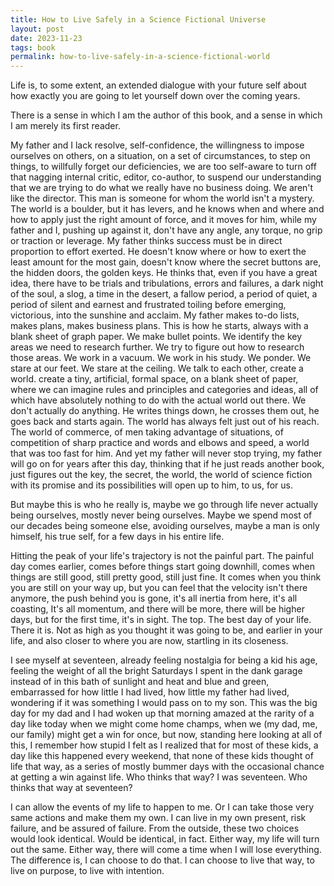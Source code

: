 ```yaml
---
title: How to Live Safely in a Science Fictional Universe
layout: post
date: 2023-11-23
tags: book
permalink: how-to-live-safely-in-a-science-fictional-world
---
```


Life is, to some extent, an extended dialogue with your future self about how exactly you are going to let yourself down over the coming years.

There is a sense in which I am the author of this book, and a sense in which I am merely its first reader.

My father and I lack resolve, self-confidence, the willingness to impose ourselves on others, on a situation, on a set of circumstances, to step on things, to willfully forget our deficiencies, we are too self-aware to turn off that nagging internal critic, editor, co-author, to suspend our understanding that we are trying to do what we really have no business doing. We aren't like the director. This man is someone for whom the world isn't a mystery. The world is a boulder, but it has levers, and he knows when and where and how to apply just the right amount of force, and it moves for him, while my father and I, pushing up against it, don't have any angle, any torque, no grip or traction or leverage. My father thinks success must be in direct proportion to effort exerted. He doesn't know where or how to exert the least amount for the most gain, doesn't know where the secret buttons are, the hidden doors, the golden keys. He thinks that, even if you have a great idea, there have to be trials and tribulations, errors and failures, a dark night of the soul, a slog, a time in the desert, a fallow period, a period of quiet, a period of silent and earnest and frustrated toiling before emerging, victorious, into the sunshine and acclaim. My father makes to-do lists, makes plans, makes business plans. This is how he starts, always with a blank sheet of graph paper. We make bullet points. We identify the key areas we need to research further. We try to figure out how to research those areas. We work in a vacuum. We work in his study. We ponder. We stare at our feet. We stare at the ceiling. We talk to each other, create a world. create a tiny, artificial, formal space, on a blank sheet of paper, where we can imagine rules and principles and categories and ideas, all of which have absolutely nothing to do with the actual world out there. We don't actually do anything. He writes things down, he crosses them out, he goes back and starts again. The world has always felt just out of his reach. The world of commerce, of men taking advantage of situations, of competition of sharp practice and words and elbows and speed, a world that was too fast for him. And yet my father will never stop trying, my father will go on for years after this day, thinking that if he just reads another book, just figures out the key, the secret, the world, the world of science fiction with its promise and its possibilities will open up to him, to us, for us.

But maybe this is who he really is, maybe we go through life never actually being ourselves, mostly never being ourselves. Maybe we spend most of our decades being someone else, avoiding ourselves, maybe a man is only himself, his true self, for a few days in his entire life.

Hitting the peak of your life's trajectory is not the painful part. The painful day comes earlier, comes before things start going downhill, comes when things are still good, still pretty good, still just fine. It comes when you think you are still on your way up, but you can feel that the velocity isn't there anymore, the push behind you is gone, it's all inertia from here, it's all coasting, It's all momentum, and there will be more, there will be higher days, but for the first time, it's in sight. The top. The best day of your life. There it is. Not as high as you thought it was going to be, and earlier in your life, and also closer to where you are now, startling in its closeness.

I see myself at seventeen, already feeling nostalgia for being a kid his age, feeling the weight of all the bright Saturdays I spent in the dank garage instead of in this bath of sunlight and heat and blue and green, embarrassed for how little I had lived, how little my father had lived, wondering if it was something I would pass on to my son. This was the big day for my dad and I had woken up that morning amazed at the rarity of a day like today when we might come home champs, when we (my dad, me, our family) might get a win for once, but now, standing here looking at all of this, I remember how stupid I felt as I realized that for most of these kids, a day like this happened every weekend, that none of these kids thought of life that way, as a series of mostly bummer days with the occasional chance at getting a win against life. Who thinks that way? I was seventeen. Who thinks that way at seventeen?

I can allow the events of my life to happen to me. Or I can take those very same actions and make them my own. I can live in my own present, risk failure, and be assured of failure. From the outside, these two choices would look identical. Would be identical, in fact. Either way, my life will turn out the same. Either way, there will come a time when I will lose everything. The difference is, I can choose to do that. I can choose to live that way, to live on purpose, to live with intention.